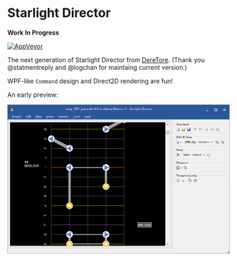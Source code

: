 ﻿# Starlight Director

**Work In Progress**

[![AppVeyor](https://img.shields.io/appveyor/ci/hozuki/StarlightDirector.svg)](https://ci.appveyor.com/project/hozuki/starlightdirector)

The next generation of Starlight Director from [DereTore](https://github.com/OpenCGSS/DereTore).
(Thank you @statmentreply and @logchan for maintaing current version.)

WPF-like `Command` design and Direct2D rendering are fun!

An early preview:

![Early Preview 5 May 2017](res/images/early_preview.png)
